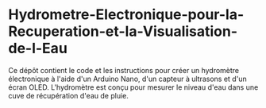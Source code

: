 # Hydrometre-Electronique-pour-la-Recuperation-et-la-Visualisation-de-l-Eau
Ce dépôt contient le code et les instructions pour créer un hydromètre électronique à l'aide d'un Arduino Nano, d'un capteur à ultrasons et d'un écran OLED. L'hydromètre est conçu pour mesurer le niveau d'eau dans une cuve de récupération d'eau de pluie.
